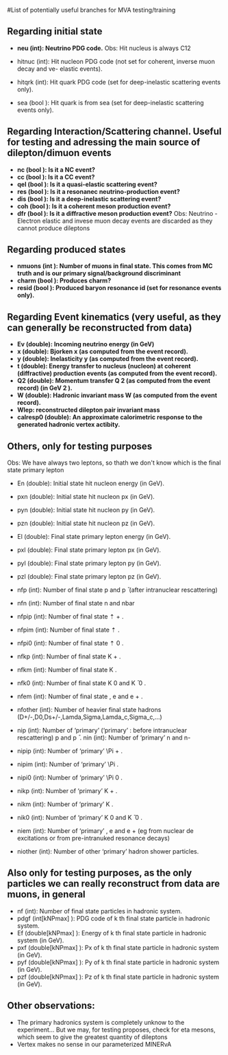 #List of potentially useful branches for MVA testing/training

## Regarding initial state
- **neu (int): Neutrino PDG code.**
Obs: Hit nucleus is always C12

- hitnuc (int): Hit nucleon PDG code (not set for coherent, inverse muon decay and ve- elastic
events).
- hitqrk (int): Hit quark PDG code (set for deep-inelastic scattering events only).
- sea (bool ): Hit quark is from sea (set for deep-inelastic scattering events only).



## Regarding Interaction/Scattering channel. Useful for testing and adressing the main source of dilepton/dimuon events
- **nc (bool ): Is it a NC event?**
- **cc (bool ): Is it a CC event?**
- **qel (bool ): Is it a quasi-elastic scattering event?**
- **res (bool ): Is it a resonanec neutrino-production event?**
- **dis (bool ): Is it a deep-inelastic scattering event?**
- **coh (bool ): Is it a coherent meson production event?**
- **dfr (bool ): Is it a diffractive meson production event?**
 Obs: Neutrino - Electron elastic and invese muon decay events are discarded as they cannot produce dileptons

## Regarding produced states
- **nmuons (int ): Number of muons in final state. This comes from MC truth and is our primary signal/background discriminant**
- **charm (bool ): Produces charm?**
- **resid (bool ): Produced baryon resonance id (set for resonance events only).**


## Regarding Event kinematics (very useful, as they can generally be reconstructed from data)
- **Ev (double): Incoming neutrino energy (in GeV)**
- **x (double): Bjorken x (as computed from the event record).**
- **y (double): Inelasticity y (as computed from the event record).**
- **t (double): Energy transfer to nucleus (nucleon) at coherent (diffractive) production events (as computed from the event record).**
- **Q2 (double): Momentum transfer Q 2 (as computed from the event record) (in GeV 2 ).**
- **W (double): Hadronic invariant mass W (as computed from the event record).**
- **Wlep: reconstructed dilepton pair invariant mass**
- **calresp0 (double): An approximate calorimetric response to the generated hadronic vertex actibity.**

## Others, only for testing purposes
Obs: We have always two leptons, so thath we don't know which is the final state primary lepton
- En (double): Initial state hit nucleon energy (in GeV).
- pxn (double): Initial state hit nucleon px (in GeV).
- pyn (double): Initial state hit nucleon py (in GeV).
- pzn (double): Initial state hit nucleon pz (in GeV).
- El (double): Final state primary lepton energy (in GeV).
- pxl (double): Final state primary lepton px (in GeV).
- pyl (double): Final state primary lepton py (in GeV).
- pzl (double): Final state primary lepton pz (in GeV).

- nfp (int): Number of final state p and p  ̄ (after intranuclear rescattering)
- nfn (int): Number of final state n and nbar
- nfpip (int): Number of final state ⇡ + .
- nfpim (int): Number of final state ⇡ .
- nfpi0 (int): Number of final state ⇡ 0 .
- nfkp (int): Number of final state K + .
- nfkm (int): Number of final state K .
- nfk0 (int): Number of final state K 0 and K  ̄ 0 .
- nfem (int): Number of final state , e and e + .

- nfother (int): Number of heavier final state hadrons (D+/-,D0,Ds+/-,Lamda,Sigma,Lamda_c,Sigma_c,...)

- nip (int): Number of ‘primary’ (‘primary’ : before intranuclear rescattering) p and p ̄ .
 nin (int): Number of ‘primary’ n and n- 
- nipip (int): Number of ‘primary’ \Pi + .
- nipim (int): Number of ‘primary’ \Pi .
- nipi0 (int): Number of ‘primary’ \Pi 0 .
- nikp (int): Number of ‘primary’ K + .
- nikm (int): Number of ‘primary’ K .
- nik0 (int): Number of ‘primary’ K 0 and K  ̄ 0 .
- niem (int): Number of ‘primary’ , e and e + (eg from nuclear de excitations or from pre-intranuked resonance decays) 
- niother (int): Number of other ‘primary’ hadron shower particles.


## Also only for testing purposes, as the only particles we can really reconstruct from data are muons, in general
- nf (int): Number of final state particles in hadronic system.
- pdgf (int[kNPmax] ): PDG code of k th final state particle in hadronic system.
- Ef (double[kNPmax] ): Energy of k th final state particle in hadronic system (in GeV).
- pxf (double[kNPmax] ): Px of k th final state particle in hadronic system (in GeV).
- pyf (double[kNPmax] ): Py of k th final state particle in hadronic system (in GeV).
- pzf (double[kNPmax] ): Pz of k th final state particle in hadronic system (in GeV).


## Other observations: 
- The primary hadronics system is completely unknow to the experiment... But we may, for testing proposes, check for eta mesons, which seem to give the greatest quantity of dileptons
- Vertex makes no sense in our parameterized MINERvA
